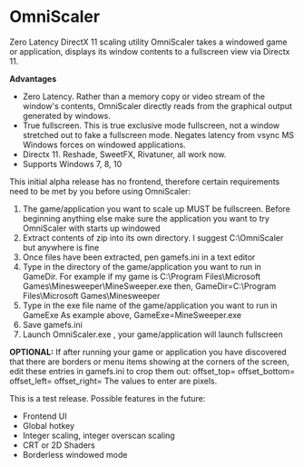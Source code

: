 

# OmniScaler
Zero Latency DirectX 11 scaling utility
OmniScaler takes a windowed game or application, displays its window contents to a fullscreen view via Directx 11. 

**Advantages**
 - Zero Latency. Rather than a memory copy or video stream of the window's contents, OmniScaler directly reads from the graphical output generated by windows.
 - True fullscreen. This is true exclusive mode fullscreen, not a window stretched out to fake a fullscreen mode. Negates latency from vsync MS Windows forces on windowed applications.
 - Directx 11. Reshade, SweetFX, Rivatuner, all work now.
 - Supports Windows 7, 8, 10

This initial alpha release has no frontend, therefore certain requirements need to be met by you before using OmniScaler:
 1. The game/application you want to scale up MUST be fullscreen. Before beginning anything else make sure the application you want to try OmniScaler with starts up windowed
 2. Extract contents of zip into its own directory. I suggest C:\OmniScaler but anywhere is fine
 3. Once files have been extracted, pen gamefs.ini in a text editor
 4. Type in the directory of the game/application you want to run in GameDir.
	  For example if my game is C:\Program Files\Microsoft Games\Minesweeper\MineSweeper.exe
	  then, 
	  GameDir=C:\Program Files\Microsoft Games\Minesweeper
 5. Type in the exe file name of the game/application you want to run in GameExe
	  As example above,
	  GameExe=MineSweeper.exe
 6. Save gamefs.ini
 7. Launch OmniScaler.exe , your game/application will launch fullscreen 

**OPTIONAL:** If after running your game or application you have discovered that there are borders or menu items showing at the corners of the screen, edit these entries in gamefs.ini to crop them out:
offset_top=
offset_bottom=
offset_left=
offset_right=
The values to enter are pixels.

This is a test release. Possible features in the future:
 - Frontend UI
 - Global hotkey
 - Integer scaling, integer overscan scaling
 - CRT or 2D Shaders
 - Borderless windowed mode
